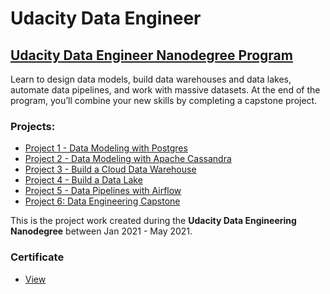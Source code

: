 # Udacity Data Engineer
## [Udacity Data Engineer Nanodegree Program](https://d20vrrgs8k4bvw.cloudfront.net/documents/en-US/Data+Engineering+Nanodegree+Program+Syllabus.pdf)

Learn to design data models, build data warehouses and data lakes, automate data pipelines, and work with massive datasets. At the end of the program, you’ll combine your new skills by completing a capstone project.

### Projects:

- [Project 1 - Data Modeling with Postgres](./Project_01)
- [Project 2 - Data Modeling with Apache Cassandra](./Project_02)
- [Project 3 - Build a Cloud Data Warehouse](./Project_03)
- [Project 4 - Build a Data Lake](./Project_04)
- [Project 5 - Data Pipelines with Airflow](./Project_05)
- [Project 6: Data Engineering Capstone](./Project_06)

This is the project work created during the  **Udacity Data Engineering Nanodegree** between Jan 2021 - May 2021.

### Certificate

- [View](TBD)
